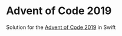# Advent of Code 2019
Solution for the [Advent of Code 2019](https://adventofcode.com/2019) in Swift

